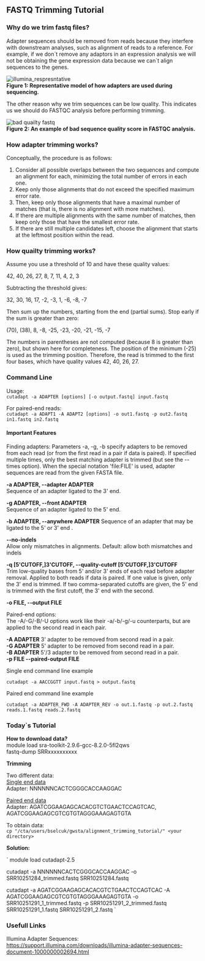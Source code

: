 ## FASTQ Trimming Tutorial  

### Why do we trim fastq files?

Adapter sequences should be removed from reads because they interfere with downstream analyses, such as alignment of reads to a reference. For example, if we don\`t remove any adaptors in an expression analysis we will not be obtaining the gene expression data because we can\`t align sequences to the genes.

![illumina_respresntative](https://supportassets.illumina.com/content/dam/illumina-support/images/bulletins/PEcell1.png 'MiSeq, HiSeq 2000/2500 and NovaSeq paired-end flow cell' )  
**Figure 1: Representative model of how adapters are used during sequencing.**

The other reason why we trim sequences can be low quality. This indicates us we should do FASTQC analysis before performing trimming. 

![bad quailty fastq](https://www.bioinformatics.babraham.ac.uk/projects/fastqc/fastqc.png)  
**Figure 2: An example of bad sequence quality score in FASTQC analysis.**

### How adapter trimming works?
Conceptually, the procedure is as follows:

1. Consider all possible overlaps between the two sequences and compute an alignment for each, minimizing the total number of errors in each one.
2. Keep only those alignments that do not exceed the specified maximum error rate.
3. Then, keep only those alignments that have a maximal number of matches (that is, there is no alignment with more matches).
4. If there are multiple alignments with the same number of matches, then keep only those that have the smallest error rate.
5. If there are still multiple candidates left, choose the alignment that starts at the leftmost position within the read.  

### How quailty trimming works?
Assume you use a threshold of 10 and have these quality values:

42, 40, 26, 27, 8, 7, 11, 4, 2, 3

Subtracting the threshold gives:

32, 30, 16, 17, -2, -3, 1, -6, -8, -7

Then sum up the numbers, starting from the end (partial sums). Stop early if the sum is greater than zero:

(70), (38), 8, -8, -25, -23, -20, -21, -15, -7

The numbers in parentheses are not computed (because 8 is greater than zero), but shown here for completeness. The position of the minimum (-25) is used as the trimming position. Therefore, the read is trimmed to the first four bases, which have quality values 42, 40, 26, 27.

### Command Line  

Usage:  
`cutadapt -a ADAPTER [options] [-o output.fastq] input.fastq`

For paired-end reads:  
`cutadapt -a ADAPT1 -A ADAPT2 [options] -o out1.fastq -p out2.fastq in1.fastq in2.fastq`

#### Important Features


Finding adapters:
  Parameters -a, -g, -b specify adapters to be removed from each read (or
  from the first read in a pair if data is paired). If specified multiple
  times, only the best matching adapter is trimmed (but see the --times
  option). When the special notation 'file:FILE' is used, adapter sequences
  are read from the given FASTA file.

  **-a ADAPTER, --adapter ADAPTER**  
						Sequence of an adapter ligated to the 3' end.

  **-g ADAPTER, --front ADAPTER**  
                        Sequence of an adapter ligated to the 5' end.

  **-b ADAPTER, --anywhere ADAPTER**
                        Sequence of an adapter that may be ligated to the 5'
                        or 3' end .

  **--no-indels**  
  Allow only mismatches in alignments. Default: allow both mismatches and indels
						
  **-q [5'CUTOFF,]3'CUTOFF, --quality-cutoff [5'CUTOFF,]3'CUTOFF**  
                        Trim low-quality bases from 5' and/or 3' ends of each
                        read before adapter removal. Applied to both reads if
                        data is paired. If one value is given, only the 3' end
                        is trimmed. If two comma-separated cutoffs are given,
                        the 5' end is trimmed with the first cutoff, the 3'
                        end with the second.

  **-o FILE, --output FILE**

Paired-end options:  
  The -A/-G/-B/-U options work like their -a/-b/-g/-u counterparts, but are  
  applied to the second read in each pair.

  **-A ADAPTER**            3' adapter to be removed from second read in a pair.  
  **-G ADAPTER**            5' adapter to be removed from second read in a pair.  
  **-B ADAPTER**            5'/3 adapter to be removed from second read in a pair.  
  **-p FILE --paired-output FILE**	
                        

Single end command line example

``cutadapt -a AACCGGTT input.fastq > output.fastq``

Paired end command line example

``cutadapt -a ADAPTER_FWD -A ADAPTER_REV -o out.1.fastq -p out.2.fastq reads.1.fastq reads.2.fastq``

### Today\`s Tutorial
**How to download data?**  
module load sra-toolkit-2.9.6-gcc-8.2.0-5fl2qws  
fastq-dump SRRxxxxxxxxxx

**Trimming**

Two different data:  
[Single end data](https://www.ncbi.nlm.nih.gov/geo/query/acc.cgi?acc=GSM4114778)  
Adapter: NNNNNNCACTCGGGCACCAAGGAC

[Paired end data](https://www.ncbi.nlm.nih.gov/geo/query/acc.cgi?acc=GSM4114785)  
Adapter: AGATCGGAAGAGCACACGTCTGAACTCCAGTCAC, AGATCGGAAGAGCGTCGTGTAGGGAAAGAGTGTA

To obtain data:  
 `cp "/cta/users/bselcuk/gwsta/alignment_trimming_tutorial/" <your directory>`

**Solution:**  

`
module load cutadapt-2.5  

cutadapt -a NNNNNNCACTCGGGCACCAAGGAC -o SRR10251284_trimmed.fastq SRR10251284.fastq 
 
cutadapt -a AGATCGGAAGAGCACACGTCTGAACTCCAGTCAC -A AGATCGGAAGAGCGTCGTGTAGGGAAAGAGTGTA -o SRR10251291_1_trimmed.fastq -p SRR10251291_2_trimmed.fastq SRR10251291_1.fastq SRR10251291_2.fastq
`

### Usefull Links  
Illumina Adapter Sequences:  
https://support.illumina.com/downloads/illumina-adapter-sequences-document-1000000002694.html


